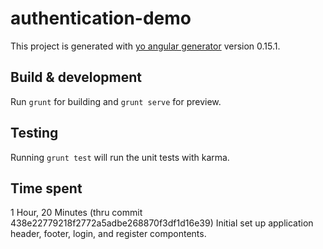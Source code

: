 # authentication-demo

This project is generated with [yo angular generator](https://github.com/yeoman/generator-angular)
version 0.15.1.

## Build & development

Run `grunt` for building and `grunt serve` for preview.

## Testing

Running `grunt test` will run the unit tests with karma.

## Time spent

1 Hour, 20 Minutes (thru commit 438e22779218f2772a5adbe268870f3df1d16e39)
Initial set up application header, footer, login, and register compontents.